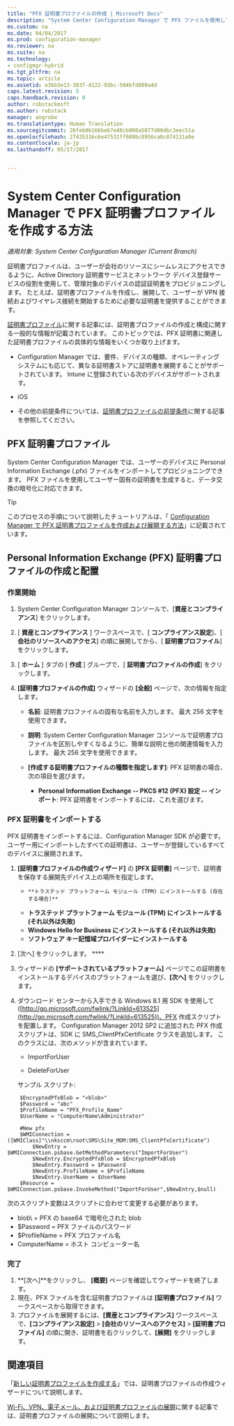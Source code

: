 ```yaml
---
title: "PFX 証明書プロファイルの作成 | Microsoft Docs"
description: "System Center Configuration Manager で PFX ファイルを使用して暗号化されたデータ交換をサポートするユーザーに固有の証明書を生成する方法について説明します。"
ms.custom: na
ms.date: 04/04/2017
ms.prod: configuration-manager
ms.reviewer: na
ms.suite: na
ms.technology:
- configmgr-hybrid
ms.tgt_pltfrm: na
ms.topic: article
ms.assetid: e3bb3e13-3037-4122-93bc-504bfd080a4d
caps.latest.revision: 5
caps.handback.revision: 0
author: robstackmsft
ms.author: robstack
manager: angrobe
ms.translationtype: Human Translation
ms.sourcegitcommit: 26feb0b166beb7e48cb800a5077d00dbc3eec51a
ms.openlocfilehash: 27435316c6e47531ff989bc8956ca0c874131a0e
ms.contentlocale: ja-jp
ms.lasthandoff: 05/17/2017


---
```

# <a name="how-to-create-pfx-certificate-profiles-in-system-center-configuration-manager"></a>System Center Configuration Manager で PFX 証明書プロファイルを作成する方法

*適用対象: System Center Configuration Manager (Current Branch)*

証明書プロファイルは、ユーザーが会社のリソースにシームレスにアクセスできるように、Active Directory 証明書サービスとネットワーク デバイス登録サービスの役割を使用して、管理対象のデバイスの認証証明書をプロビジョニングします。 たとえば、証明書プロファイルを作成し、展開して、ユーザーが VPN 接続およびワイヤレス接続を開始するために必要な証明書を提供することができます。

[証明書プロファイル](../../protect/deploy-use/introduction-to-certificate-profiles.md)に関する記事には、証明書プロファイルの作成と構成に関する一般的な情報が記載されています。 このトピックでは、PFX 証明書に関連した証明書プロファイルの具体的な情報をいくつか取り上げます。

-  Configuration Manager では、要件、デバイスの種類、オペレーティング システムにも応じて、異なる証明書ストアに証明書を展開することがサポートされています。 Intune に登録されている次のデバイスがサポートされます。

 -   iOS  

- その他の前提条件については、[証明書プロファイルの前提条件](../../protect/plan-design/prerequisites-for-certificate-profiles.md)に関する記事を参照してください。

## <a name="pfx-certificate-profiles"></a>PFX 証明書プロファイル
System Center Configuration Manager では、ユーザーのデバイスに Personal Information Exchange (.pfx) ファイルをインポートしてプロビジョニングできます。 PFX ファイルを使用してユーザー固有の証明書を生成すると、データ交換の暗号化に対応できます。

> [!TIP]  
>  このプロセスの手順について説明したチュートリアルは、「 [Configuration Manager で PFX 証明書プロファイルを作成および展開する方法](http://blogs.technet.com/b/karanrustagi/archive/2015/09/01/how-to-create-and-deploy-pfx-certificate-profiles-in-configuration-manager.aspx)」に記載されています。  

## <a name="create-and-deploy-a-personal-information-exchange-pfx-certificate-profile"></a>Personal Information Exchange (PFX) 証明書プロファイルの作成と配置  

### <a name="get-started"></a>作業開始

1.  System Center Configuration Manager コンソールで、[**資産とコンプライアンス**] をクリックします。  

2.  [ **資産とコンプライアンス** ] ワークスペースで、[ **コンプライアンス設定**]、[ **会社のリソースへのアクセス**] の順に展開してから、[ **証明書プロファイル**] をクリックします。  

3.  [ **ホーム** ] タブの [ **作成** ] グループで、[ **証明書プロファイルの作成**] をクリックします。

4.  **[証明書プロファイルの作成]** ウィザードの **[全般]** ページで、次の情報を指定します。  

    -   **名前**: 証明書プロファイルの固有な名前を入力します。 最大 256 文字を使用できます。  

    -   **説明**: System Center Configuration Manager コンソールで証明書プロファイルを区別しやすくなるように、簡単な説明と他の関連情報を入力します。 最大 256 文字を使用できます。  

    -   **[作成する証明書プロファイルの種類を指定します]**: PFX 証明書の場合、次の項目を選びます。  

        -   **Personal Information Exchange -- PKCS #12 (PFX) 設定 -- インポート**: PFX 証明書をインポートするには、これを選びます。  
       

### <a name="import-a-pfx-certificate"></a>PFX 証明書をインポートする

PFX 証明書をインポートするには、Configuration Manager SDK が必要です。 ユーザー用にインポートしたすべての証明書は、ユーザーが登録しているすべてのデバイスに展開されます。

1. **[証明書プロファイルの作成ウィザード]** の **[PFX 証明書]** ページで、証明書を保存する展開先デバイス上の場所を指定します。
    -     **トラステッド プラットフォーム モジュール (TPM) にインストールする (存在する場合)**  
    -   **トラステッド プラットフォーム モジュール (TPM) にインストールする (それ以外は失敗)** 
    -   **Windows Hello for Business にインストールする (それ以外は失敗)** 
    -   **ソフトウェア キー記憶域プロバイダーにインストールする** 
2. [次へ] をクリックします。 **** 
3. ウィザードの **[サポートされているプラットフォーム]** ページでこの証明書をインストールするデバイスのプラットフォームを選び、**[次へ]** をクリックします。
4. ダウンロード センターから入手できる Windows 8.1 用 SDK を使用して ([http://go.microsoft.com/fwlink/?LinkId=613525](http://go.microsoft.com/fwlink/?LinkId=613525))、PFX 作成スクリプトを配置します。 Configuration Manager 2012 SP2 に追加された PFX 作成スクリプトは、SDK に SMS_ClientPfxCertificate クラスを追加します。 このクラスには、次のメソッドが含まれています。  

    -   ImportForUser  

    -   DeleteForUser  

     サンプル スクリプト:  

```  
    $EncryptedPfxBlob = "<blob>"  
    $Password = "abc"  
    $ProfileName = "PFX_Profile_Name"  
    $UserName = "ComputerName\Administrator"  

    #New pfx  
    $WMIConnection = ([WMIClass]"\\nksccm\root\SMS\Site_MDM:SMS_ClientPfxCertificate")  
        $NewEntry = $WMIConnection.psbase.GetMethodParameters("ImportForUser")  
        $NewEntry.EncryptedPfxBlob = $EncryptedPfxBlob  
        $NewEntry.Password = $Password  
        $NewEntry.ProfileName = $ProfileName  
        $NewEntry.UserName = $UserName  
    $Resource = $WMIConnection.psbase.InvokeMethod("ImportForUser",$NewEntry,$null)  

```  

次のスクリプト変数はスクリプトに合わせて変更する必要があります。  

   -   blob\ = PFX の base64 で暗号化された blob  
   -   $Password = PFX ファイルのパスワード  
   -   $ProfileName = PFX プロファイル名  
   -   ComputerName = ホスト コンピューター名   



### <a name="finish-up"></a>完了

1.  **[次へ]**をクリックし、 **[概要]** ページを確認してウィザードを終了します。  
2.  現在、PFX ファイルを含む証明書プロファイルは **[証明書プロファイル]** ワークスペースから取得できます。 
3.  プロファイルを展開するには、**[資産とコンプライアンス]** ワークスペースで、**[コンプライアンス設定]** > **[会社のリソースへのアクセス]** > **[証明書プロファイル]** の順に開き、証明書を右クリックして、**[展開]** をクリックします。 



## <a name="see-also"></a>関連項目
「[新しい証明書プロファイルを作成する](../../protect/deploy-use/create-certificate-profiles.md#create-a-new-certificate-profile)」では、証明書プロファイルの作成ウィザードについて説明します。

[Wi-Fi、VPN、電子メール、および証明書プロファイルの展開](../../protect/deploy-use/deploy-wifi-vpn-email-cert-profiles.md)に関する記事では、証明書プロファイルの展開について説明します。

